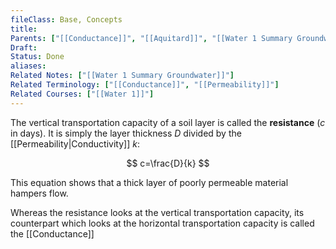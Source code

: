 ```yaml
---
fileClass: Base, Concepts
title: 
Parents: ["[[Conductance]]", "[[Aquitard]]", "[[Water 1 Summary Groundwater]]", "[[Permeability]]"]
Draft: 
Status: Done
aliases: 
Related Notes: ["[[Water 1 Summary Groundwater]]"]
Related Terminology: ["[[Conductance]]", "[[Permeability]]"]
Related Courses: ["[[Water 1]]"]
---
```

The vertical transportation capacity of a soil layer is called the **resistance** ($c$ in days). It is simply the layer thickness $D$ divided by the [[Permeability|Conductivity]] $k$: 

$$
c=\frac{D}{k}
$$

This equation shows that a thick layer of poorly permeable material hampers flow.

Whereas the resistance looks at the vertical transportation capacity, its counterpart which looks at the horizontal transportation capacity is called the [[Conductance]]